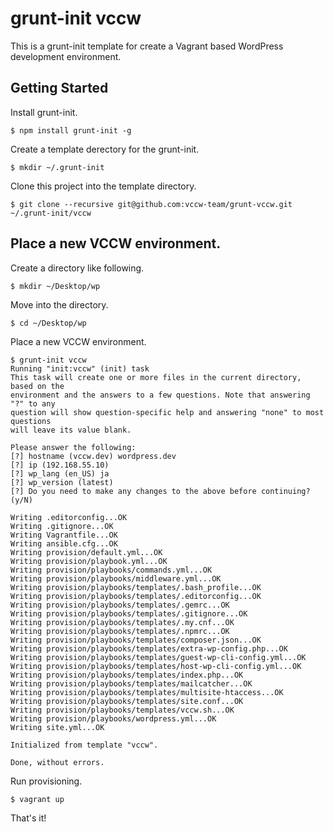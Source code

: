 # grunt-init vccw

This is a grunt-init template for create a Vagrant based WordPress development environment.

## Getting Started

Install grunt-init.

```
$ npm install grunt-init -g
```

Create a template derectory for the grunt-init.

```
$ mkdir ~/.grunt-init
```

Clone this project into the template directory.

```
$ git clone --recursive git@github.com:vccw-team/grunt-vccw.git ~/.grunt-init/vccw
```

## Place a new VCCW environment.

Create a directory like following.

```
$ mkdir ~/Desktop/wp
```

Move into the directory.

```
$ cd ~/Desktop/wp
```

Place a new VCCW environment.

```
$ grunt-init vccw
Running "init:vccw" (init) task
This task will create one or more files in the current directory, based on the
environment and the answers to a few questions. Note that answering "?" to any
question will show question-specific help and answering "none" to most questions
will leave its value blank.

Please answer the following:
[?] hostname (vccw.dev) wordpress.dev
[?] ip (192.168.55.10)
[?] wp_lang (en_US) ja
[?] wp_version (latest)
[?] Do you need to make any changes to the above before continuing? (y/N)

Writing .editorconfig...OK
Writing .gitignore...OK
Writing Vagrantfile...OK
Writing ansible.cfg...OK
Writing provision/default.yml...OK
Writing provision/playbook.yml...OK
Writing provision/playbooks/commands.yml...OK
Writing provision/playbooks/middleware.yml...OK
Writing provision/playbooks/templates/.bash_profile...OK
Writing provision/playbooks/templates/.editorconfig...OK
Writing provision/playbooks/templates/.gemrc...OK
Writing provision/playbooks/templates/.gitignore...OK
Writing provision/playbooks/templates/.my.cnf...OK
Writing provision/playbooks/templates/.npmrc...OK
Writing provision/playbooks/templates/composer.json...OK
Writing provision/playbooks/templates/extra-wp-config.php...OK
Writing provision/playbooks/templates/guest-wp-cli-config.yml...OK
Writing provision/playbooks/templates/host-wp-cli-config.yml...OK
Writing provision/playbooks/templates/index.php...OK
Writing provision/playbooks/templates/mailcatcher...OK
Writing provision/playbooks/templates/multisite-htaccess...OK
Writing provision/playbooks/templates/site.conf...OK
Writing provision/playbooks/templates/vccw.sh...OK
Writing provision/playbooks/wordpress.yml...OK
Writing site.yml...OK

Initialized from template "vccw".

Done, without errors.
```

Run provisioning.

```
$ vagrant up
```

That's it!
